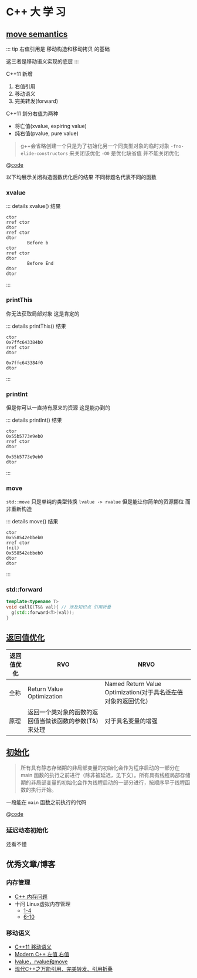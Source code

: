 # C++ 大 学 习

## [move semantics](https://zh.cppreference.com/w/cpp/language/reference)


::: tip
右值引用是 移动构造和移动拷贝 的基础

这三者是移动语义实现的底层
:::

C++11 新增
1. 右值引用
2. 移动语义
3. 完美转发(forward)

C++11 划分右[值](https://zh.cppreference.com/w/cpp/language/value_category)为两种
- 将亡值(xvalue, expiring value)
- 纯右值(pvalue, pure value)

> g++会省略创建一个只是为了初始化另一个同类型对象的临时对象 `-fno-elide-constructors` 来关闭该优化
> `-O0` 是优化缺省值 并不能关闭优化
> 
@[code](cpp/move.cpp)

以下均展示关闭构造函数优化后的结果 不同标题名代表不同的函数

### xvalue

::: details xvalue() 结果
```
ctor
rref ctor
dtor
rref ctor
dtor
        Before b
ctor
rref ctor
dtor
        Before End
dtor
dtor
```
:::

### printThis

你无法获取局部对象 这是肯定的

::: details printThis() 结果
```
ctor
0x7ffc643384b0
rref ctor
dtor

0x7ffc643384f0
dtor
```
:::

### printInt

但是你可以一直持有原来的资源 这是能办到的

::: details printInt() 结果
```
ctor
0x55b5773e9eb0
rref ctor
dtor

0x55b5773e9eb0
dtor
```
:::

### move

`std::move` 只是单纯的类型转换 `lvalue -> rvalue` 但是能让你简单的资源挪位 而非重新构造

::: details move() 结果
```
ctor
0x558542ebbeb0
rref ctor
(nil)
0x558542ebbeb0
dtor
dtor
```
:::

### std::forward

```cpp
template<typename T>
void callG(T&& val){ // 涉及知识点 引用折叠
  g(std::forward<T>(val));
}
```

## [返回值优化](https://mp.weixin.qq.com/s/LwnDtK6HNZo_StIxQ5yJhA)

| 返回值优化 | RVO | NRVO |
| - | - | - |
| 全称 | Return Value Optimization | Named Return Value Optimization(对于具名~~泛左值~~对象的返回优化) |
| 原理 | 返回一个类对象的函数的返回值当做该函数的参数(T&)来处理 | 对于具名变量的增强  |

## [初始化](https://zh.cppreference.com/w/cpp/language/initialization)

> 所有具有静态存储期的非局部变量的初始化会作为程序启动的一部分在 main 函数的执行之前进行（除非被延迟，见下文）。所有具有线程局部存储期的非局部变量的初始化会作为线程启动的一部分进行，按顺序早于线程函数的执行开始。

一段能在 `main` 函数之前执行的代码

@[code](cpp/before-main.cpp)

### 延迟动态初始化

还看不懂

## 优秀文章/博客

### 内存管理

- [C++ 内存问题](https://segmentfault.com/a/1190000039348996#item-6)
- 十问 Linux虚拟内存管理
  - [1-4](https://cloud.tencent.com/developer/article/1004428)
  - [6-10](https://cloud.tencent.com/developer/article/1004429)

### 移动语义

- [C++11 移动语义](https://segmentfault.com/a/1190000016041544#item-4)
- [Modern C++ 左值 右值](https://mp.weixin.qq.com/s/_9-0iNUw6KHTF3a-vSMCmg)
- [lvalue，rvalue和move](https://zhuanlan.zhihu.com/p/138210501)
- [现代C++之万能引用、完美转发、引用折叠](https://zhuanlan.zhihu.com/p/99524127)